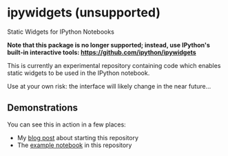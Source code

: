 ipywidgets (unsupported)
========================
Static Widgets for IPython Notebooks

**Note that this package is no longer supported; instead, use IPython's built-in interactive tools: https://github.com/ipython/ipywidgets**

This is currently an experimental repository containing code which enables
static widgets to be used in the IPython notebook.

Use at your own risk: the interface will likely change in the near future...

Demonstrations
--------------
You can see this in action in a few places:

- My [blog post](http://jakevdp.github.io/blog/2013/12/05/static-interactive-widgets/) about starting this repository
- The [example notebook](http://nbviewer.ipython.org/github/jakevdp/ipywidgets/blob/master/example.ipynb) in this repository
